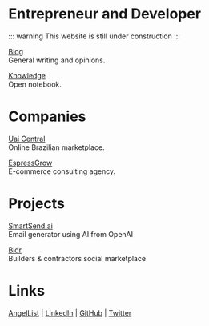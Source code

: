 # Entrepreneur and Developer

::: warning
This website is still under construction
:::

[Blog](/blog/) <br />General writing and opinions.

[Knowledge](/knowledge/) <br />Open notebook.

# Companies

[Uai Central](/uai/) <br />Online Brazilian marketplace.

[EspressGrow](/espressgrow) <br />E-commerce consulting agency.

# Projects

<a href="https://streamable.com/60cwmt">SmartSend.ai</a><br />Email generator using AI from OpenAI

<a href="https://locallistings.herokuapp.com/">Bldr</a><br />Builders & contractors social marketplace


# Links

<a href="https://angel.co/u/nicoestrada">AngelList</a> <a>|</a>
<a href="https://linkedin.com/in/nico-estrada">LinkedIn</a> <a>|</a>
<a href="https://github.com/nicoestrada">GitHub</a> <a>|</a>
<a href="https://twitter.com/stradamoney">Twitter</a>

